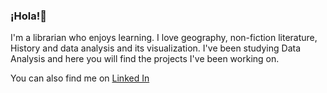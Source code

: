### ¡Hola!👋

I'm a librarian who enjoys learning. I love geography, non-fiction literature, History and data analysis and its visualization. I've been studying Data Analysis and here you will find the projects I've been working on.

You can also find me on [Linked In](https://www.linkedin.com/in/paulina-mondragon/)


<!--
**paumondragon/paumondragon** is a ✨ _special_ ✨ repository because its `README.md` (this file) appears on your GitHub profile.

Here are some ideas to get you started:

- 🔭 I’m currently working on ...
- 🌱 I’m currently learning ...
- 👯 I’m looking to collaborate on ...
- 🤔 I’m looking for help with ...
- 💬 Ask me about ...
- 📫 How to reach me: ...
- 😄 Pronouns: ...
- ⚡ Fun fact: ...
-->
